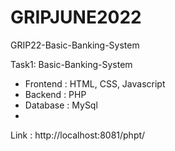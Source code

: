 # GRIPJUNE2022

GRIP22-Basic-Banking-System

Task1: Basic-Banking-System
   - Frontend : HTML, CSS, Javascript
   - Backend : PHP
   - Database : MySql 
   - 
Link : http://localhost:8081/phpt/
